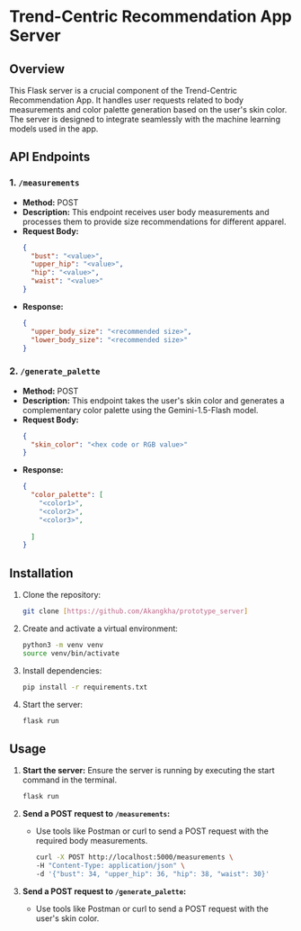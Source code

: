 # Trend-Centric Recommendation App Server

## Overview

This Flask server is a crucial component of the Trend-Centric Recommendation App. It handles user requests related to body measurements and color palette generation based on the user's skin color. The server is designed to integrate seamlessly with the machine learning models used in the app.

## API Endpoints

### 1. `/measurements`
- **Method:** POST
- **Description:** This endpoint receives user body measurements and processes them to provide size recommendations for different apparel.
- **Request Body:**
  ```json
  {
    "bust": "<value>",
    "upper_hip": "<value>",
    "hip": "<value>",
    "waist": "<value>"
  }
  ```
- **Response:**
  ```json
  {
    "upper_body_size": "<recommended size>",
    "lower_body_size": "<recommended size>"
  }
  ```

### 2. `/generate_palette`
- **Method:** POST
- **Description:** This endpoint takes the user's skin color and generates a complementary color palette using the Gemini-1.5-Flash model.
- **Request Body:**
  ```json
  {
    "skin_color": "<hex code or RGB value>"
  }
  ```
- **Response:**
  ```json
  {
    "color_palette": [
      "<color1>",
      "<color2>",
      "<color3>",
     
    ]
  }
  ```

## Installation

1. Clone the repository:
   ```bash
   git clone [https://github.com/Akangkha/prototype_server]
   ```
3. Create and activate a virtual environment:
   ```bash
   python3 -m venv venv
   source venv/bin/activate
   ```
3. Install dependencies:
   ```bash
   pip install -r requirements.txt
   ```
4. Start the server:
   ```bash
   flask run
   ```

## Usage

1. **Start the server:**
   Ensure the server is running by executing the start command in the terminal.
   ```bash
   flask run
   ```

2. **Send a POST request to `/measurements`:**
   - Use tools like Postman or curl to send a POST request with the required body measurements.
   
     ```bash
     curl -X POST http://localhost:5000/measurements \
     -H "Content-Type: application/json" \
     -d '{"bust": 34, "upper_hip": 36, "hip": 38, "waist": 30}'
     ```

3. **Send a POST request to `/generate_palette`:**
   - Use tools like Postman or curl to send a POST request with the user's skin color.
